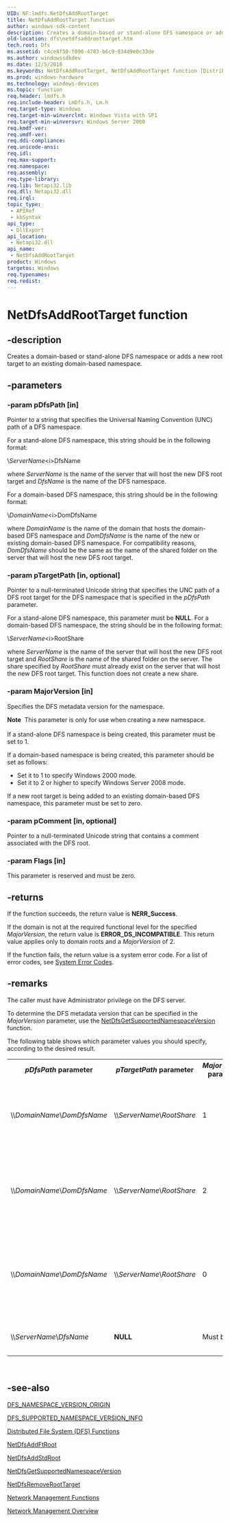 ```yaml
---
UID: NF:lmdfs.NetDfsAddRootTarget
title: NetDfsAddRootTarget function
author: windows-sdk-content
description: Creates a domain-based or stand-alone DFS namespace or adds a new root target to an existing domain-based namespace.
old-location: dfs\netdfsaddroottarget.htm
tech.root: Dfs
ms.assetid: c4ce8f50-f090-4783-b6c9-834d9e0c33de
ms.author: windowssdkdev
ms.date: 12/5/2018
ms.keywords: NetDfsAddRootTarget, NetDfsAddRootTarget function [Distributed File System], dfs.netdfsaddroottarget, fs.netdfsaddroottarget, lmdfs/NetDfsAddRootTarget
ms.prod: windows-hardware
ms.technology: windows-devices
ms.topic: function
req.header: lmdfs.h
req.include-header: LmDfs.h, Lm.h
req.target-type: Windows
req.target-min-winverclnt: Windows Vista with SP1
req.target-min-winversvr: Windows Server 2008
req.kmdf-ver: 
req.umdf-ver: 
req.ddi-compliance: 
req.unicode-ansi: 
req.idl: 
req.max-support: 
req.namespace: 
req.assembly: 
req.type-library: 
req.lib: Netapi32.lib
req.dll: Netapi32.dll
req.irql: 
topic_type:
 - APIRef
 - kbSyntax
api_type:
 - DllExport
api_location:
 - Netapi32.dll
api_name:
 - NetDfsAddRootTarget
product: Windows
targetos: Windows
req.typenames: 
req.redist: 
---
```


# NetDfsAddRootTarget function


## -description


Creates a domain-based or stand-alone  DFS namespace or adds a new root target to an existing domain-based namespace.


## -parameters




### -param pDfsPath [in]

Pointer to a string that specifies the Universal Naming Convention (UNC) path of a DFS namespace.

For a stand-alone DFS namespace, this string should be in the following format:

\\<i>ServerName</i>\<i>DfsName</i>

where <i>ServerName</i> is the name of the server that will host the new DFS root target and <i>DfsName</i> is the name of the DFS namespace.

For a domain-based DFS namespace, this string should be in the following format:

\\<i>DomainName</i>\<i>DomDfsName</i>

where <i>DomainName</i> is the name of the domain that hosts the domain-based DFS namespace and <i>DomDfsName</i> is the name of the new or existing domain-based DFS namespace. For compatibility reasons, <i>DomDfsName</i> should be the same as the name of the shared folder on the server that will host the new DFS root target.


### -param pTargetPath [in, optional]

Pointer to a null-terminated Unicode string that specifies the UNC path of a DFS root target for the DFS namespace that is specified in the <i>pDfsPath</i> parameter.

For a stand-alone DFS namespace, this parameter must be <b>NULL</b>. For a domain-based DFS namespace, the string should be in the following format:

\\<i>ServerName</i>\<i>RootShare</i>

where <i>ServerName</i> is the name of the server that will host the new DFS root target and <i>RootShare</i> is the name of the shared folder on the server. The share specified by <i>RootShare</i> must already exist on the server that will host the new DFS root target. This function does not create a new share.


### -param MajorVersion [in]

Specifies the DFS metadata version for the namespace.

<div class="alert"><b>Note</b>  This parameter is only for use when creating a new namespace.</div>
<div> </div>
If a stand-alone DFS namespace is being created, this parameter must be set to 1.

If a domain-based namespace is being created, this parameter should be set as follows:

<ul>
<li>Set it to 1 to specify Windows 2000 mode.</li>
<li>Set it to 2 or higher to specify  Windows Server 2008 mode.</li>
</ul>
If a new root target is being added to an existing domain-based DFS namespace, this parameter must be set to zero.


### -param pComment [in, optional]

Pointer to a null-terminated Unicode string that contains a comment associated with the DFS root.


### -param Flags [in]

This parameter is reserved and must be zero.


## -returns



If the function succeeds, the return value is <b>NERR_Success</b>.

If the domain is not at the required functional level for the specified <i>MajorVersion</i>, the return value is <b>ERROR_DS_INCOMPATIBLE</b>. This return value applies only to domain roots and a <i>MajorVersion</i> of 2.

If the function fails, the return value is a system error code. For a list of error codes, see 
<a href="https://msdn.microsoft.com/4a3a8feb-a05f-4614-8f04-1f507da7e5b7">System Error Codes</a>.




## -remarks



The caller must have Administrator privilege on the DFS server.

To determine the DFS metadata version that can be specified in the <i>MajorVersion</i> parameter, use the <a href="https://msdn.microsoft.com/32ccf4a7-9d07-45e1-93db-29eddee01680">NetDfsGetSupportedNamespaceVersion</a> function.

The following table shows which parameter values you should specify, according to the desired result.

<table>
<tr>
<th><i>pDfsPath</i> parameter</th>
<th><i>pTargetPath</i> parameter</th>
<th><i>MajorVersion</i> parameter</th>
<th>Result</th>
</tr>
<tr>
<td>\\<i>DomainName</i>\<i>DomDfsName</i></td>
<td>\\<i>ServerName</i>\<i>RootShare</i></td>
<td>
1

</td>
<td>
Create a Windows 2000 mode domain-based DFS namespace or add a new root target to an existing one.

</td>
</tr>
<tr>
<td>\\<i>DomainName</i>\<i>DomDfsName</i></td>
<td>\\<i>ServerName</i>\<i>RootShare</i></td>
<td>
2

</td>
<td>
Create a  Windows Server 2008 mode domain-based DFS namespace or add a new root target to an existing one.

</td>
</tr>
<tr>
<td>\\<i>DomainName</i>\<i>DomDfsName</i></td>
<td>\\<i>ServerName</i>\<i>RootShare</i></td>
<td>
0

</td>
<td>
Add a new root target to an existing Windows 2000 mode or Windows Server 2008 mode domain-based DFS namespace.

</td>
</tr>
<tr>
<td>\\<i>ServerName</i>\<i>DfsName</i></td>
<td><b>NULL</b></td>
<td>
Must be 1.

</td>
<td>
Create a stand-alone DFS namespace.

</td>
</tr>
</table>
 




## -see-also




<a href="https://msdn.microsoft.com/en-us/library/Bb736248(v=VS.85).aspx">DFS_NAMESPACE_VERSION_ORIGIN</a>



<a href="https://msdn.microsoft.com/ee75c500-70c6-4dce-9d38-36cacd695746">DFS_SUPPORTED_NAMESPACE_VERSION_INFO</a>



<a href="https://msdn.microsoft.com/a29cde3e-483a-4658-94d4-27398f66abfb">Distributed File System  (DFS) Functions</a>



<a href="https://msdn.microsoft.com/df3192f8-f8fc-40ad-a5ff-fb991befff09">NetDfsAddFtRoot</a>



<a href="https://msdn.microsoft.com/e59236ac-06d7-4b2f-b318-ec13e6c662ac">NetDfsAddStdRoot</a>



<a href="https://msdn.microsoft.com/32ccf4a7-9d07-45e1-93db-29eddee01680">NetDfsGetSupportedNamespaceVersion</a>



<a href="https://msdn.microsoft.com/9a8c78f4-3170-4568-940c-1c51aebad3ae">NetDfsRemoveRootTarget</a>



<a href="https://msdn.microsoft.com/dd159e2e-f37e-46b2-b980-008b73d40b39">Network
    Management Functions</a>



<a href="https://msdn.microsoft.com/426c7b2e-027c-4a88-97b7-eba5201d0f0d">Network Management
    Overview</a>
 

 

